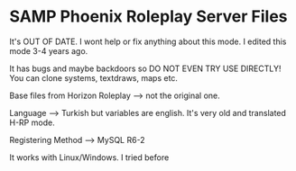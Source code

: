 # SAMP Phoenix Roleplay Server Files
 
It's OUT OF DATE. I wont help or fix anything about this mode. I edited this mode 3-4 years ago.
 
It has bugs and maybe backdoors so DO NOT EVEN TRY USE DIRECTLY! You can clone systems, textdraws, maps etc.
 
Base files from Horizon Roleplay --> not the original one.

Language --> Turkish but variables are english. It's very old and translated H-RP mode.

Registering Method --> MySQL R6-2

It works with Linux/Windows. I tried before

 